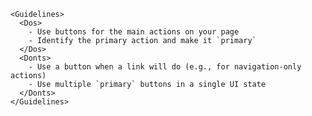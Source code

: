 <!-- prettier-ignore -->
```mdx filename="Guideline.mdx" renderer="common" language="mdx"
<Guidelines>
  <Dos>
    - Use buttons for the main actions on your page
    - Identify the primary action and make it `primary`
  </Dos>
  <Donts>
    - Use a button when a link will do (e.g., for navigation-only actions)
    - Use multiple `primary` buttons in a single UI state
  </Donts>
</Guidelines>
```
